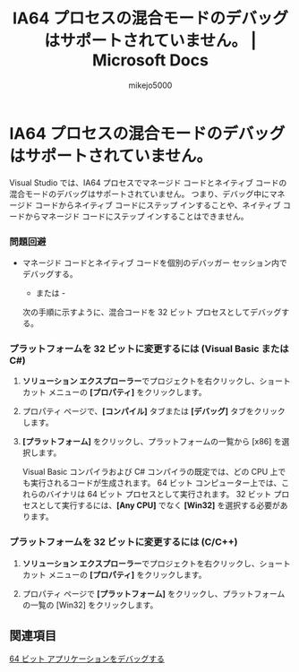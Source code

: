 ﻿---
title: IA64 プロセスの混合モードのデバッグはサポートされていません。 | Microsoft Docs
ms.date: 11/04/2016
ms.topic: conceptual
f1_keywords:
- vs.debug.error.interop_unsupported_ia64
dev_langs:
- CSharp
- VB
- FSharp
- C++
ms.assetid: 20bc1e38-049b-4388-87c4-936815d85b46
author: mikejo5000
ms.author: mikejo
manager: jillfra
ms.workload:
- multiple
ms.openlocfilehash: 0668ff847922934f88f98b20c1ac01e6b119e401
ms.sourcegitcommit: 2193323efc608118e0ce6f6b2ff532f158245d56
ms.translationtype: MTE95
ms.contentlocale: ja-JP
ms.lasthandoff: 01/25/2019
ms.locfileid: "54980935"
---
# <a name="mixed-mode-debugging-for-ia64-processes-is-unsupported"></a>IA64 プロセスの混合モードのデバッグはサポートされていません。
Visual Studio では、IA64 プロセスでマネージド コードとネイティブ コードの混合モードのデバッグはサポートされていません。 つまり、デバッグ中にマネージド コードからネイティブ コードにステップ インすることや、ネイティブ コードからマネージド コードにステップ インすることはできません。  
  
### <a name="workarounds"></a>問題回避  
  
-   マネージド コードとネイティブ コードを個別のデバッガー セッション内でデバッグする。  
  
     - または -  
  
     次の手順に示すように、混合コードを 32 ビット プロセスとしてデバッグする。  
  
### <a name="to-change-the-platform-to-32-bit-visual-basic-or-c"></a>プラットフォームを 32 ビットに変更するには (Visual Basic または C#)  
  
1.  **ソリューション エクスプローラー**でプロジェクトを右クリックし、ショートカット メニューの **[プロパティ]** をクリックします。  
  
2.  プロパティ ページで、**[コンパイル]** タブまたは **[デバッグ]** タブをクリックします。  
  
3.  **[プラットフォーム]** をクリックし、プラットフォームの一覧から [x86] を選択します。  
  
     Visual Basic コンパイラおよび C# コンパイラの既定では、どの CPU 上でも実行されるコードが生成されます。 64 ビット コンピューター上では、これらのバイナリは 64 ビット プロセスとして実行されます。 32 ビット プロセスとして実行するには、**[Any CPU]** でなく **[Win32]** を選択する必要があります。  
  
### <a name="to-change-the-platform-to-32-bit-cc"></a>プラットフォームを 32 ビットに変更するには (C/C++)  
  
1.  **ソリューション エクスプローラー**でプロジェクトを右クリックし、ショートカット メニューの **[プロパティ]** をクリックします。  
  
2.  プロパティ ページで **[プラットフォーム]** をクリックし、プラットフォームの一覧の [Win32] をクリックします。  
  
## <a name="see-also"></a>関連項目
 [64 ビット アプリケーションをデバッグする](../debugger/debug-64-bit-applications.md)
